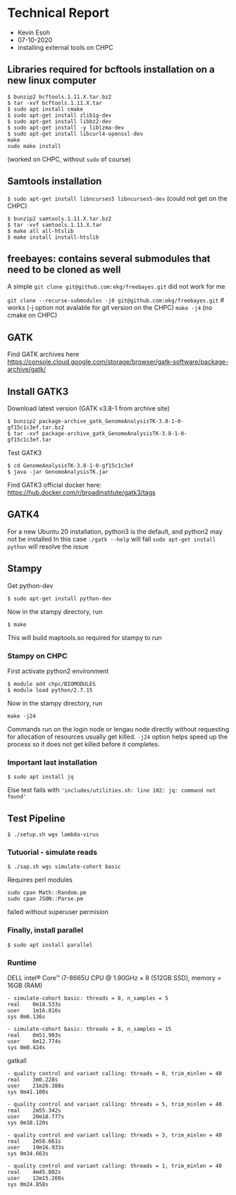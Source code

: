 Technical Report
================

* Kevin Esoh
* 07-10-2020
* installing external tools on CHPC


## Libraries required for bcftools installation on a new linux computer

```
$ bunzip2 bcftools.1.11.X.tar.bz2
$ tar -xvf bcftools.1.11.X.tar
$ sudo apt install cmake
$ sudo apt-get install zlib1g-dev 
$ sudo apt-get install libbz2-dev 
$ sudo apt-get install -y liblzma-dev
$ sudo apt-get install libcurl4-openssl-dev
make
sudo make install
```
(worked on CHPC, without ```sudo``` of course)

## Samtools installation

```$ sudo apt-get install libncurses5 libncurses5-dev``` (could not get on the CHPC)
```
$ bunzip2 samtools.1.11.X.tar.bz2
$ tar -xvf samtools.1.11.X.tar
$ make all all-htslib
$ make install install-htslib
```
## freebayes: contains several submodules that need to be cloned as well
A simple ```git clone git@github.com:ekg/freebayes.git``` did not work for me

```git clone --recurse-submodules -j8 git@github.com:ekg/freebayes.git``` \# works (-j option not avalable for git version on the CHPC)
```make -j4``` (no cmake on CHPC)

## GATK 
Find GATK archives here https://console.cloud.google.com/storage/browser/gatk-software/package-archive/gatk/

## Install GATK3
Download latest version (GATK v3.8-1 from archive site)
```
$ bunzip2 package-archive_gatk_GenomeAnalysisTK-3.8-1-0-gf15c1c3ef.tar.bz2
$ tar -xvf package-archive_gatk_GenomeAnalysisTK-3.8-1-0-gf15c1c3ef.tar
```

Test GATK3
```
$ cd GenomeAnalysisTK-3.8-1-0-gf15c1c3ef
$ java -jar GenomeAnalysisTK.jar
```

Find GATK3 official docker here: https://hub.docker.com/r/broadinstitute/gatk3/tags

## GATK4
For a new Ubuntu 20 installation, python3 is the default, and python2 may not be installed
In this case 
```./gatk --help``` will fail
```sudo apt-get install python``` will resolve the issue

## Stampy
Get python-dev
```
$ sudo apt-get install python-dev
```
Now in the stampy directory, run
```
$ make 
```
This will build maptools.so required for stampy to run

### Stampy on CHPC
First activate python2 environment
```
$ module add chpc/BIOMODULES
$ module load python/2.7.15
```
Now in the stampy directory, run
```
make -j24
```
Commands run on the login node or lengau node directly without requesting for allocation of resources usually get killed.
``` -j24 ``` option helps speed up the process so it does not get killed before it completes.

### Important last installation
```
$ sudo apt install jq  
```
Else test fails with ```'includes/utilities.sh: line 102: jq: command not found'```

## Test Pipeline
```
$ ./setup.sh wgs lambda-virus
```

### Tutuorial - simulate reads
```
$ ./sap.sh wgs simulate-cohort basic
```
Requires perl modules
```
sudo cpan Math::Random.pm
sudo cpan JSON::Parse.pm
```
failed without superuser permision

### Finally, install parallel
```
$ sudo apt install parallel
```

### Runtime 
DELL intel® Core™ i7-8665U CPU @ 1.90GHz × 8 (512GB SSD), memory = 16GB (RAM)
```
- simulate-cohort basic: threads = 8, n_samples = 5
real	0m18.533s
user	1m16.816s
sys	0m0.136s

- simulate-cohort basic: threads = 8, n_samples = 15
real	0m51.903s
user	6m12.774s
sys	0m0.424s
```

gatkall
```
- quality control and variant calling: threads = 8, trim_minlen = 40
real	3m0.228s
user	21m26.388s
sys	0m41.100s

- quality control and variant calling: threads = 5, trim_minlen = 40
real	2m55.342s
user	20m18.777s
sys	0m38.120s

- quality control and variant calling: threads = 3, trim_minlen = 40
real	2m58.661s
user	19m16.933s
sys	0m34.663s

- quality control and variant calling: threads = 1, trim_minlen = 40
real	4m45.002s
user	12m15.260s
sys	0m24.858s
```
